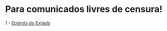 # Para comunicados livres de censura!

1 - [Epístola do Exilado](https://anfisou03.github.io/EP%C3%8DSTOLA%20DO%20EXILADO/)
